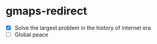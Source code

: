 # gmaps-redirect

- [x] Solve the largest problem in the history of internet era
- [ ] Global peace
